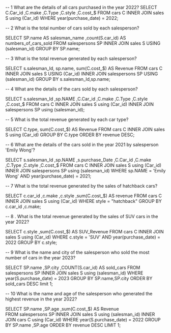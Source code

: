 -- 1 What are the details of all cars purchased in the year 2022?
SELECT C.Car_id
	,C.make
	,C.Type
	,C.style
	,C.cost_$
FROM cars C
INNER JOIN sales S using (Car_id)
WHERE year(purchase_date) = 2022;

-- 2 What is the total number of cars sold by each salesperson?

SELECT SP.name AS salesman_name
	,count(S.car_id) AS numbers_of_cars_sold
FROM salespersons SP
INNER JOIN sales S USING (salesman_id)
GROUP BY SP.name;

-- 3 What is the total revenue generated by each salesperson?

SELECT s.salesman_Id,
	sp.name,
	sum(C.cost_$) AS Revenue
FROM cars C
INNER JOIN sales S USING (Car_id)
INNER JOIN salespersons SP USING (salesman_id)
GROUP BY s.salesman_Id,sp.name;

-- 4  What are the details of the cars sold by each salesperson?

SELECT s.salesman_Id
	,sp.NAME
	,C.Car_id
	,C.make
	,C.Type
	,C.style
	,C.cost_$
FROM cars C
INNER JOIN sales S using (Car_id)
INNER JOIN salespersons SP using (salesman_id);



-- 5  What is the total revenue generated by each car type?

SELECT C.type,
	sum(C.cost_$) AS Revenue
FROM cars C
INNER JOIN sales S using (Car_id)
GROUP BY C.type
ORDER BY revenue DESC;

--  6 What are the details of the cars sold in the year 2021 by salesperson 'Emily Wong'?

 SELECT s.salesman_Id
	,sp.NAME
	,s.purchase_Date
	,C.Car_id
	,C.make
	,C.Type
	,C.style
	,C.cost_$
FROM cars C
INNER JOIN sales S using (Car_id)
INNER JOIN salespersons SP using (salesman_id)
WHERE sp.NAME = 'Emily Wong'
	AND year(purchase_date) = 2021;

-- 7 What is the total revenue generated by the sales of hatchback cars?

SELECT c.car_id
	,c.make
	,c.style
	,sum(C.cost_$) AS revenue
FROM cars C
INNER JOIN sales S using (Car_id)
WHERE style = "hatchback"
GROUP BY c.car_id ,c.make;

-- 8 . What is the total revenue generated by the sales of SUV cars in the year 2022?

SELECT c.style
	,sum(C.cost_$) AS SUV_Revenue
FROM cars C
INNER JOIN sales S using (Car_id)
WHERE c.style = 'SUV'
AND year(purchase_date) = 2022
GROUP BY c.style;

-- 9 What is the name and city of the salesperson who sold the most number of cars in the year 2023?

SELECT SP.name
	,SP.city
	,COUNT(S.car_id) AS sold_cars
FROM salespersons SP
INNER JOIN sales S using (salesman_id)
WHERE year(S.purchase_date) = 2023
GROUP BY SP.name,SP.city
ORDER BY sold_cars DESC limit 1;

-- 10 What is the name and age of the salesperson who generated the highest revenue in the year 2022?

SELECT SP.name
	,SP.age
	,sum(C.cost_$) AS Revenue  
FROM salespersons SP
INNER JOIN sales S using (salesman_id)
INNER JOIN cars C using (Car_id)
WHERE year(S.purchase_date) = 2022
GROUP BY SP.name
	,SP.age
ORDER BY revenue DESC 
LIMIT 1;
